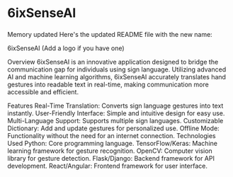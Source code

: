 # 6ixSenseAI
###
Memory updated
Here's the updated README file with the new name:

6ixSenseAI
 (Add a logo if you have one)

Overview
6ixSenseAI is an innovative application designed to bridge the communication gap for individuals using sign language. Utilizing advanced AI and machine learning algorithms, 6ixSenseAI accurately translates hand gestures into readable text in real-time, making communication more accessible and efficient.

Features
Real-Time Translation: Converts sign language gestures into text instantly.
User-Friendly Interface: Simple and intuitive design for easy use.
Multi-Language Support: Supports multiple sign languages.
Customizable Dictionary: Add and update gestures for personalized use.
Offline Mode: Functionality without the need for an internet connection.
Technologies Used
Python: Core programming language.
TensorFlow/Keras: Machine learning framework for gesture recognition.
OpenCV: Computer vision library for gesture detection.
Flask/Django: Backend framework for API development.
React/Angular: Frontend framework for user interface.
